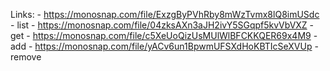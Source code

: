 Links: 
    - https://monosnap.com/file/ExzgByPVhRby8mWzTvmx8lQ8imUSdc - list
    - https://monosnap.com/file/04zksAXn3aJH2ivY5SGqpf5kvVbVXZ - get
    - https://monosnap.com/file/c5XeUoQizUsMUlWlBFCKKQER69x4M9 - add
    - https://monosnap.com/file/yACv6un1BpwmUFSXdHoKBTIcSeXVUp - remove